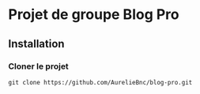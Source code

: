 # Projet de groupe Blog Pro

## Installation

### Cloner le projet

```
git clone https://github.com/AurelieBnc/blog-pro.git
```
